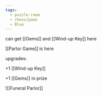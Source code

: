 ```yaml
---
tags:
  - puzzle-room
  - chess/pawn
  - Blue
---
```

can get [[Gems]] and [[Wind-up Key]] here

[[Parlor Game]] is here

upgrades:

+1 [[Wind-up Key]]

+1 [[Gems]] in prize

![[Funeral Parlor]]